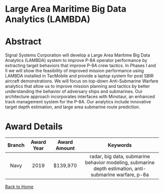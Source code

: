 
Large Area Maritime Big Data Analytics (LAMBDA)
===============================================

# Abstract


Signal Systems Corporation will develop a Large Area Maritime Big Data Analytics (LAMBDA) system to improve P-8A operator performance by extracting target behaviors that improve P-8A crew tactics. In Phases I and II we will show the feasibility of improved mission performance using LAMBDA installed in TacMobile and provide a laptop system for post SBIR aircraft demonstrations. We will focus on top-down Anti-Submarine Warfare analytics that allow us to improve mission planning and tactics by better understanding the behavior of adversary ships and submarines. Our architecture approach incorporates interfaces with Minotaur, an enhanced track management system for the P-8A. Our analytics include innovative target depth estimation, and large area submarine route prediction.  

# Award Details

|Branch|Award Year|Award Amount|Keywords|
| :---: | :---: | :---: | :---: |
|Navy|2019|$139,970|radar, big data, submarine behavior modeling, submarine depth estimation, anti-submarine warfare, p-8a|
  
  


[Back to Home](https://github.com/chrischow/dod_sbir_awards#2018)